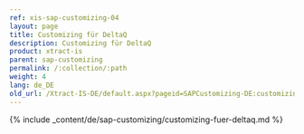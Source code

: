 ```yaml
---
ref: xis-sap-customizing-04
layout: page
title: Customizing für DeltaQ
description: Customizing für DeltaQ
product: xtract-is
parent: sap-customizing
permalink: /:collection/:path
weight: 4
lang: de_DE
old_url: /Xtract-IS-DE/default.aspx?pageid=SAPCustomizing-DE:customizing-fuer-deltaq
---
```


{% include _content/de/sap-customizing/customizing-fuer-deltaq.md  %}